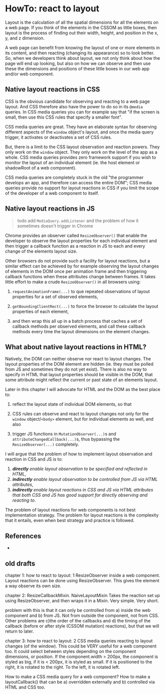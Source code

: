 # HowTo: react to layout

Layout is the calculation of all the spatial dimensions for all the elements on a web page. If you think of the elements in the CSSOM as little boxes, then layout is the process of finding out their width, height, and position in the x, y, and z dimension.

A web page can benefit from knowing the layout of one or more elements in its content, and then reacting (changing its appearance) so to look better. So, when we developers think about layout, we not only think about how the page will end up looking, but also on how we can observe and then use these the dimensions and positions of these little boxes in our web app and/or web component.

## Native layout reactions in CSS

CSS is the obvious candidate for observing and reacting to a web page layout. And CSS therefore also have the power to do so in its `@media` queries. In CSS media queries you can for example say that "if the screen is small, then use this CSS rules that specify a smaller font".

CSS media queries are great. They have an elaborate syntax for observing different aspects of the `window` object's layout, and once the media query trigger, it activates or deactivates a set of CSS rules.

But, there is a limit to the CSS layout observation and reaction powers. They only work on the `window` object. They only work on the level of the app as a whole. CSS media queries provides zero framework support if you wish to monitor the layout of an individual element (ie. the host element or shadowRoot of a web component).

CSS media queries are completely stuck in the old "the programmer develops an app, and therefore can access the entire DOM"; CSS media queries provide no support for layout reactions in CSS if you limit the scope of the developer of a web component to itself.

## Native layout reactions in JS

> todo add `MediaQuery.addListener` and the problem of how it sometimes doesn't trigger in Chrome

Chrome provides an observer called `ResizeObserver()` that enable the developer to observe the layout properties for each individual element and then trigger a callback function as a reaction in JS to each and every change of the elements layout size.

Other browsers do not provide such a facility for layout reactions, but a similar effect can be achieved by for example observing the layout changes of elements in the DOM once per animation frame and then triggering callback functions when these attributes change between frames. It takes little effort to make a crude `ResizeObserver()` in all browsers using: 

1. `requestAnimationFrame(...)` to que repeated observations of layout properties for a set of observed elements,

2. `getBoundingClientRect(...)` to force the browser to calculate the layout properties of each element,
   
3. and then wrap this all up in a batch process that caches a set of callback methods per observed elements, and call these callback methods every time the layout dimensions on the element changes.
   
## What about native layout reactions in HTML?
 
Natively, the DOM can neither observe nor react to layout changes. The layout properties of the DOM element are hidden (ie. they must be polled from JS and sometimes they do not yet exist). There is also no way to specify in HTML that layout properties should be visible in the DOM, that some attribute might reflect the current or past state of an elements layout.

Later in this chapter I will advocate for HTML and the DOM as the best place to:

1. reflect the layout state of individual DOM elements, so that

2. CSS rules can observe and react to layout changes not only for the `window` object/`<body>` element, but for individual elements as well, and also

3. trigger JS functions in `MutationObserver(...)`s and `attributeChangedCallback(...)`s, thus bypassing the `ResizeObserver(...)` completely.
   
I will argue that the problem of how to implement layout observation and reaction in CSS and JS is to:
1. ***directly** enable layout observation to be specified and reflected in HTML*,
2. ***indirectly** enable layout observation to be controlled from JS via HTML attributes*,
3. ***indirectly** enable layout reactions in CSS and JS via HTML attributes that both CSS and JS has good support for directly observing and reacting to*.
   
The problem of layout reactions for web components is not best implementation strategy. The problem for layout reactions is the complexity that it entails, even when best strategy and practice is followed.

## References

 * 
 
## old drafts

chapter 1: how to react to layout: 1
ResizeObserver inside a web component.
Layout reactions can be done using ResizeObserver.
This gives the element a way observe its own size.

chapter 2:  ResizeCallbackMixin.    NaiveLayoutMixin
Takes the reaction set up using ResizeObserver, and then wraps it in a Mixin. 
Very simple. Very short.

problem with this is that it can only be controlled from a) inside the web component
and b) from JS. Not from outside the component, not from CSS. Other problems are c)the order of 
the callbacks and d) the timing of the callback (before or after style (CSSOM mutation) reactions), 
but that we will return to later.

chapter 3: how to react to layout: 2
CSS media queries reacting to layout changes (of the window).
This could be VERY useful for a web component too.
It could select between styles depending on the component dimensions, or position.
If the component.width > 200px, the component is styled as big, if it is < 200px, it is styled as small.
If it is positioned to the right, it is rotated to the right. To the left, it is rotated left.

How to make a CSS media query for a web component?
How to make a layoutCallback() that can be a) overridden externally and b) controlled via HTML and CSS
too.